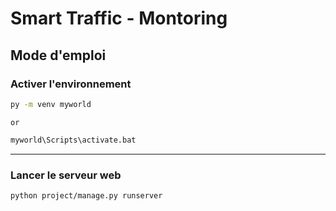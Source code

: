 # Smart Traffic - Montoring

## Mode d'emploi

### Activer l'environnement
``` bash
py -m venv myworld
```
`or`
```bash
myworld\Scripts\activate.bat
```
---
### Lancer le serveur web
```bash
python project/manage.py runserver
```
